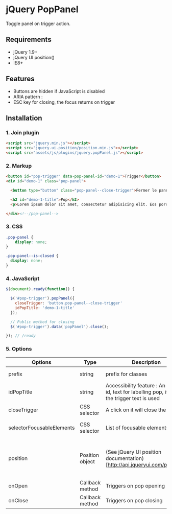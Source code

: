 # jQuery PopPanel

Toggle panel on trigger action.


## Requirements

* jQuery 1.9+
* jQuery UI position()
* IE8+


## Features

* Buttons are hidden if JavaScript is disabled
* ARIA pattern :
* ESC key for closing, the focus returns on trigger


## Installation



### 1. Join plugin

```html
<script src="jquery.min.js"></script>
<script src="jquery.ui.position/position.min.js"></script>
<script src="assets/js/plugins/jquery.popPanel.js"></script>
```



### 2. Markup

```html
<button id="pop-trigger" data-pop-panel-id="demo-1">Trigger</button>
<div id="demo-1" class="pop-panel">

  <button type="button" class="pop-panel--close-trigger">Fermer le panneau</button>

  <h2 id="demo-1-title">Pop</h2>
  <p>Lorem ipsum dolor sit amet, consectetur adipisicing elit. Eos porro facere necessitatibus nisi accusantium nobis error molestiae distinctio officiis. Debitis?</p>

</div><!--/pop-panel-->
```



### 3. CSS

```css
.pop-panel {
	display: none;
}

.pop-panel--is-closed {
  display: none;
}
```

### 4. JavaScript

```js
$(document).ready(function() {

  $('#pop-trigger').popPanel({
    closeTrigger: 'button.pop-panel--close-trigger'
    idPopTitle: 'demo-1-title'
  });

  // Public method for closing
  $('#pop-trigger').data('popPanel').close();

}); // /ready
```


### 5. Options

Options                   | Type            | Description                      | Default
--------------------------|-----------------|----------------------------------|--------------------------------------------------------
prefix                    | string          | prefix for classes               | 'pop-panel-'
idPopTitle                | string          | Accessibility feature : An HTML id, text for labelling pop, if null, the trigger text is used  | null
closeTrigger              | CSS selector    | A click on it will close the pop | null
selectorFocusableElements | CSS selector    | List of focusable elements       | 'a, button, input'
position                  | Position object | (See jQuery UI position documentation)[http://api.jqueryui.com/position/] | { my: 'left top', at: 'left bottom', collision : 'flip' }
onOpen                    | Callback method | Triggers on pop opening          | function() {}
onClose                   | Callback method | Triggers on pop closing          | function() {}
